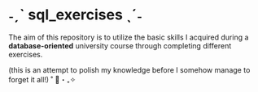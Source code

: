 # ˗ˏˋ sql_exercises  ˎˊ˗
The aim of this repository is to utilize the basic skills I acquired during a **database-oriented** university course through completing different exercises.

(this is an attempt to polish my knowledge before I somehow manage to forget it all!) ˚ 🦢・₊✧ 
